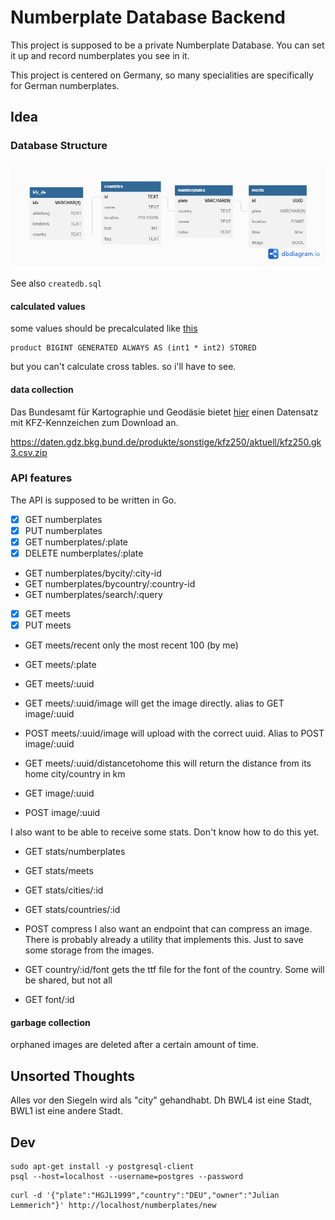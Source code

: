 # Numberplate Database Backend

This project is supposed to be a private Numberplate Database. You can set it up and record numberplates you see in it.

This project is centered on Germany, so many specialities are specifically for German numberplates.

## Idea

### Database Structure

![dbschema](/.readme/dbschema.png)

See also `createdb.sql`

#### calculated values

some values should be precalculated like [this](https://stackoverflow.com/q/58772806/9397749)

```
product BIGINT GENERATED ALWAYS AS (int1 * int2) STORED
```

but you can't calculate cross tables. so i'll have to see.

#### data collection

Das Bundesamt für Kartographie und Geodäsie bietet [hier](https://gdz.bkg.bund.de/index.php/default/kfz-kennzeichen-1-250-000-kfz250.html) einen Datensatz mit KFZ-Kennzeichen zum Download an.

https://daten.gdz.bkg.bund.de/produkte/sonstige/kfz250/aktuell/kfz250.gk3.csv.zip

### API features

The API is supposed to be written in Go.

- [x] GET numberplates
- [x] PUT numberplates
- [x] GET numberplates/:plate
- [x] DELETE numberplates/:plate
- GET numberplates/bycity/:city-id
- GET numberplates/bycountry/:country-id
- GET numberplates/search/:query

- [x] GET meets
- [x] PUT meets
- GET meets/recent only the most recent 100 (by me)
- GET meets/:plate
- GET meets/:uuid
- GET meets/:uuid/image will get the image directly. alias to GET image/:uuid
- POST meets/:uuid/image will upload with the correct uuid. Alias to POST image/:uuid
- GET meets/:uuid/distancetohome this will return the distance from its home city/country in km

- GET image/:uuid
- POST image/:uuid

I also want to be able to receive some stats. Don't know how to do this yet.

- GET stats/numberplates
- GET stats/meets
- GET stats/cities/:id
- GET stats/countries/:id

- POST compress I also want an endpoint that can compress an image. There is probably already a utility that implements this. Just to save some storage from the images.

- GET country/:id/font gets the ttf file for the font of the country. Some will be shared, but not all
- GET font/:id

#### garbage collection

orphaned images are deleted after a certain amount of time.

## Unsorted Thoughts

Alles vor den Siegeln wird als "city" gehandhabt. Dh BWL4 ist eine Stadt, BWL1 ist eine andere Stadt.

## Dev

```
sudo apt-get install -y postgresql-client
psql --host=localhost --username=postgres --password
```

```
curl -d '{"plate":"HGJL1999","country":"DEU","owner":"Julian Lemmerich"}' http://localhost/numberplates/new
```
